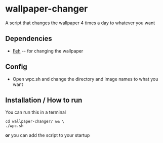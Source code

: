# wallpaper-changer
A script that changes the wallpaper 4 times a day to whatever you want


## Dependencies 
* [Feh](https://github.com/derf/feh)  --  for changing the wallpaper


## Config
* Open wpc.sh and change the directory and image names to what you want

## Installation / How to run
You can run this in a terminal
```
cd wallpaper-changer/ && \
./wpc.sh
```
**or** you can add the script to your startup
